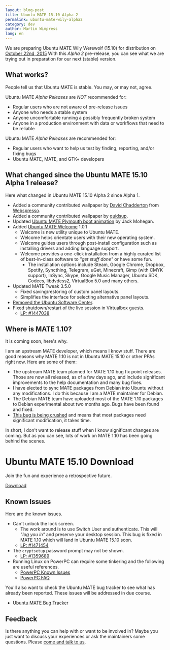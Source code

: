 ```yaml
---
layout: blog-post
title: Ubuntu MATE 15.10 Alpha 2
permalink: ubuntu-mate-wily-alpha2
category: dev
author: Martin Wimpress
lang: en
---
```


We are preparing Ubuntu MATE Wily Werewolf (15.10) for distribution on 
[October 22nd, 2015](https://wiki.ubuntu.org/WilyWerewolf/ReleaseSchedule)
With this *Alpha 2* pre-release, you can see what we are trying out in
preparation for our next (stable) version.

## What works?

People tell us that Ubuntu MATE is stable. You may, or may not, agree.

Ubuntu MATE *Alpha Releases* are *NOT* recommended for:

  * Regular users who are not aware of pre-release issues
  * Anyone who needs a stable system
  * Anyone uncomfortable running a possibly frequently broken system
  * Anyone in a production environment with data or workflows that need to be reliable

Ubuntu MATE *Alpha Releases* are recommended for:

  * Regular users who want to help us test by finding, reporting, and/or fixing bugs
  * Ubuntu MATE, MATE, and GTK+ developers

## What changed since the Ubuntu MATE 15.10 Alpha 1 release?

Here what changed in Ubuntu MATE 15.10 Alpha 2 since Alpha 1. 

  * Added a community contributed wallpaper by [David Chadderton](https://ubuntu-mate.community/t/wallpaper-take-back-your-desktop/1708) from [Webspresso](http://webspresso.co.uk/).
  * Added a community contributed wallpaper by [quidsup](http://quidsup.net/wallpaper/show.php?i=Neon-UbuntuMATE).
  * Updated [Ubuntu MATE Plymouth boot animation](https://www.youtube.com/watch?v=fANsyzPcXyM) by Jack Mohegan.
  * Added [Ubuntu MATE Welcome](https://ubuntu-mate.community/t/ubuntu-mate-welcome-screen/1616) 1.0.1
    * Welcome is new utility unique to Ubuntu MATE.
    * Welcome helps orientate users with their new operating system.
    * Welcome guides users through post-install configuration such as installing drivers and adding language support.
    * Welcome provides a one-click installation from a highly curated list of best-in-class software to *"get stuff done"* or have some fun.
      * The installation options include Steam, Google Chrome, Dropbox, Spotify, Syncthing, Telegram, uGet, Minecraft,
      Gimp (with CMYK support), InSync, Skype, Google Music Manager, Ubuntu SDK, Codecs, libdvdcss2,
      VirtualBox 5.0 and many others.
  * Updated MATE Tweak 3.5.0
    * Fixed saving/restoring of custom panel layouts.
    * Simplifies the interface for selecting alternative panel layouts.
  * [Removed the Ubuntu Software Center](/blog/ubuntu-mate-and-ubuntu-software-center/).
  * Fixed shutdown/restart of the live session in Virtualbox guests.
    * [LP: #1447038](https://bugs.launchpad.net/bugs/1447038)

## Where is MATE 1.10?

It is coming soon, here's why.

I am an upstream MATE developer, which means I know stuff. There are good 
reasons why MATE 1.10 is not in Ubuntu MATE 15.10 or other PPAs right now. 
Here are some of them:

  * The upstream MATE team planned for MATE 1.10 bug fix point releases.
  Those are now all released, as of a few days ago, and include significant
  improvements to the help documentation and many bug fixes. 
  * I have elected to sync MATE packages from Debian into Ubuntu without
  any modifications. I do this because I am a MATE maintainer for Debian.
  * The Debian MATE team have uploaded most of the MATE 1.10 packages to
  Debian experimental about two months ago. Bugs have been found and fixed.
  * [This bug is being crushed](https://bugs.launchpad.net/ubuntu-mate/+bug/1392502)
  and means that most packages need significant modification, it takes time.  

In short, I don't want to release stuff when I know significant changes are coming.
But as you can see, lots of work on MATE 1.10 has been going behind the scenes.

<div class="bs-component">
    <div class="jumbotron">
        <h1>Ubuntu MATE 15.10 Download</h1>
        <p>Join the fun and experience a retrospective future.</p>
        <a href="/wily/" class="btn btn-primary btn-lg">Download</a>
        </p>
    </div>
</div>

## Known Issues

Here are the known issues.

  * Can't unlock the lock screen.
    * The work around is to use Switch User and authenticate. This will *"log you in"*
    and preserve your desktop session. This bug is fixed in MATE 1.10 which will land in
    Ubuntu MATE 15.10 soon.
    * [LP: #1471454](http://launchpad.net/bugs/1471454)
  * The `cryptsetup` password prompt may not be shown.
    * [LP: #1359689](https://bugs.launchpad.net/ubuntu/+source/linux/+bug/1359689)
  * Running Linux on PowerPC can require some tinkering and the following are useful references.
    * [PowerPC Known Issues](https://wiki.ubuntu.com/PowerPCKnownIssues)
    * [PowerPC FAQ](https://wiki.ubuntu.com/PowerPCFAQ)

You'll also want to check the Ubuntu MATE bug tracker to see what has already
been reported. These issues will be addressed in due course.

  * [Ubuntu MATE Bug Tracker](https://bugs.launchpad.net/ubuntu-mate)

<!--
## Useful Information

You may find the following information useful, which is why we titled 
the section *Useful Information* since the information presented here
is mostly useful.

  * [Ubuntu MATE 15.10 Useful Information](https://ubuntu-mate.community/t/ubuntu-mate-14-10-and-15-04-useful-information/24)
-->

## Feedback

Is there anything you can help with or want to be involved in? Maybe you just
want to discuss your experiences or ask the maintainers some questions. Please
[come and talk to us](https://ubuntu-mate.community/).
